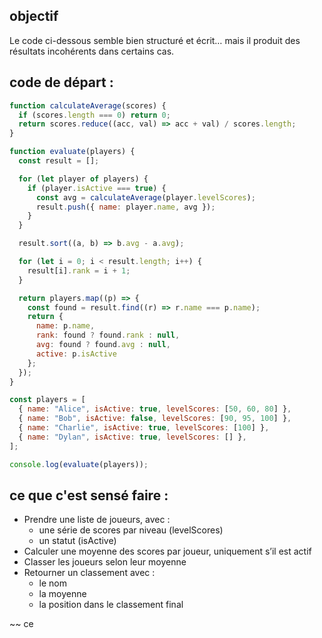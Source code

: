 
## objectif
Le code ci-dessous semble bien structuré et écrit… mais il produit des résultats incohérents dans certains cas.

## code de départ : 

```js
function calculateAverage(scores) {
  if (scores.length === 0) return 0;
  return scores.reduce((acc, val) => acc + val) / scores.length;
}

function evaluate(players) {
  const result = [];

  for (let player of players) {
    if (player.isActive === true) {
      const avg = calculateAverage(player.levelScores);
      result.push({ name: player.name, avg });
    }
  }

  result.sort((a, b) => b.avg - a.avg);

  for (let i = 0; i < result.length; i++) {
    result[i].rank = i + 1;
  }

  return players.map((p) => {
    const found = result.find((r) => r.name === p.name);
    return {
      name: p.name,
      rank: found ? found.rank : null,
      avg: found ? found.avg : null,
      active: p.isActive
    };
  });
}

const players = [
  { name: "Alice", isActive: true, levelScores: [50, 60, 80] },
  { name: "Bob", isActive: false, levelScores: [90, 95, 100] },
  { name: "Charlie", isActive: true, levelScores: [100] },
  { name: "Dylan", isActive: true, levelScores: [] },
];

console.log(evaluate(players));

```

## ce que c'est sensé faire : 

- Prendre une liste de joueurs, avec :
    + une série de scores par niveau (levelScores)
    + un statut (isActive)
- Calculer une moyenne des scores par joueur, uniquement s’il est actif
- Classer les joueurs selon leur moyenne
- Retourner un classement avec :
    + le nom
    + la moyenne
    + la position dans le classement final

~~ ce 
